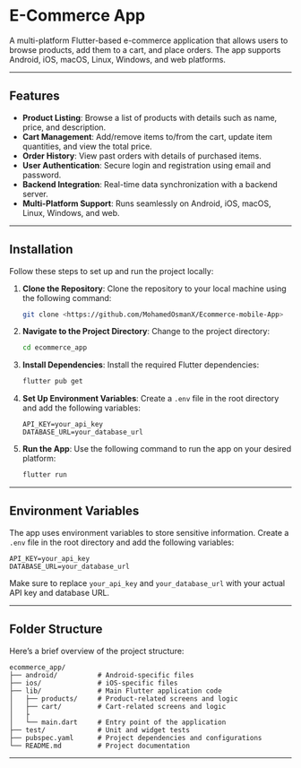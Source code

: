 # E-Commerce App

A multi-platform Flutter-based e-commerce application that allows users to browse products, add them to a cart, and place orders. The app supports Android, iOS, macOS, Linux, Windows, and web platforms.

---

## Features

- **Product Listing**: Browse a list of products with details such as name, price, and description.
- **Cart Management**: Add/remove items to/from the cart, update item quantities, and view the total price.
- **Order History**: View past orders with details of purchased items.
- **User Authentication**: Secure login and registration using email and password.
- **Backend Integration**: Real-time data synchronization with a backend server.
- **Multi-Platform Support**: Runs seamlessly on Android, iOS, macOS, Linux, Windows, and web.

---

## Installation

Follow these steps to set up and run the project locally:

1. **Clone the Repository**:
   Clone the repository to your local machine using the following command:
   ```bash
   git clone <https://github.com/MohamedOsmanX/Ecommerce-mobile-App>
   ```

2. **Navigate to the Project Directory**:
   Change to the project directory:
   ```bash
   cd ecommerce_app
   ```

3. **Install Dependencies**:
   Install the required Flutter dependencies:
   ```bash
   flutter pub get
   ```

4. **Set Up Environment Variables**:
   Create a `.env` file in the root directory and add the following variables:
   ```plaintext
   API_KEY=your_api_key
   DATABASE_URL=your_database_url
   ```

5. **Run the App**:
   Use the following command to run the app on your desired platform:
   ```bash
   flutter run
   ```

---

## Environment Variables

The app uses environment variables to store sensitive information. Create a `.env` file in the root directory and add the following variables:

```plaintext
API_KEY=your_api_key
DATABASE_URL=your_database_url
```

Make sure to replace `your_api_key` and `your_database_url` with your actual API key and database URL.

---

## Folder Structure

Here’s a brief overview of the project structure:

```
ecommerce_app/
├── android/          # Android-specific files
├── ios/              # iOS-specific files
├── lib/              # Main Flutter application code
│   ├── products/     # Product-related screens and logic
│   ├── cart/         # Cart-related screens and logic
│   ├ 
│   └── main.dart     # Entry point of the application
├── test/             # Unit and widget tests
├── pubspec.yaml      # Project dependencies and configurations
└── README.md         # Project documentation
```

---
